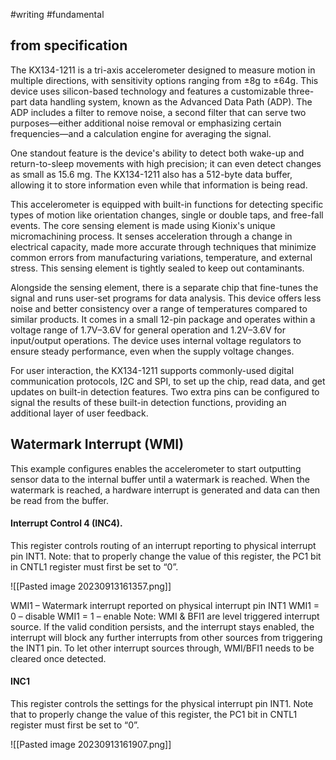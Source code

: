 #writing #fundamental 
## from specification
The KX134-1211 is a tri-axis accelerometer designed to measure motion in multiple directions, with sensitivity options ranging from ±8g to ±64g. This device uses silicon-based technology and features a customizable three-part data handling system, known as the Advanced Data Path (ADP). The ADP includes a filter to remove noise, a second filter that can serve two purposes—either additional noise removal or emphasizing certain frequencies—and a calculation engine for averaging the signal.

One standout feature is the device's ability to detect both wake-up and return-to-sleep movements with high precision; it can even detect changes as small as 15.6 mg. The KX134-1211 also has a 512-byte data buffer, allowing it to store information even while that information is being read.

This accelerometer is equipped with built-in functions for detecting specific types of motion like orientation changes, single or double taps, and free-fall events. The core sensing element is made using Kionix's unique micromachining process. It senses acceleration through a change in electrical capacity, made more accurate through techniques that minimize common errors from manufacturing variations, temperature, and external stress. This sensing element is tightly sealed to keep out contaminants.

Alongside the sensing element, there is a separate chip that fine-tunes the signal and runs user-set programs for data analysis. This device offers less noise and better consistency over a range of temperatures compared to similar products. It comes in a small 12-pin package and operates within a voltage range of 1.7V–3.6V for general operation and 1.2V–3.6V for input/output operations. The device uses internal voltage regulators to ensure steady performance, even when the supply voltage changes.

For user interaction, the KX134-1211 supports commonly-used digital communication protocols, I2C and SPI, to set up the chip, read data, and get updates on built-in detection features. Two extra pins can be configured to signal the results of these built-in detection functions, providing an additional layer of user feedback.

## Watermark Interrupt (WMI)
This example configures enables the accelerometer to start outputting sensor data to the internal buffer until a watermark is reached. When the watermark is reached, a hardware interrupt is generated and data can then be read from the buffer. 

#### Interrupt Control 4 (INC4).
This register controls routing of an interrupt reporting to physical interrupt pin INT1. Note: that to properly change the value of this register, the PC1 bit in CNTL1 register must first be set to “0”.


![[Pasted image 20230913161357.png]]

WMI1 – Watermark interrupt reported on physical interrupt pin INT1
WMI1 = 0 – disable
WMI1 = 1 – enable
Note: WMI & BFI1 are level triggered interrupt source. If the valid condition persists, and the interrupt stays enabled, the interrupt will block any further interrupts from other sources from triggering the INT1 pin. To let other interrupt sources through, WMI/BFI1 needs to be cleared once detected.

#### INC1
This register controls the settings for the physical interrupt pin INT1.
Note that to properly change the value of this register, the PC1 bit in CNTL1 register must first be set to “0”.

![[Pasted image 20230913161907.png]]